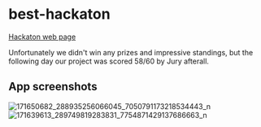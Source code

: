# best-hackaton

[Hackaton web page](http://besthackingleague.pl/)

Unfortunately we didn't win any prizes and impressive standings, but the following day our project was scored 58/60 by Jury afterall.

## App screenshots
![171650682_288935256066045_7050791173218534443_n](https://user-images.githubusercontent.com/54957423/117979624-6a1e3280-b333-11eb-8390-28bf3deb89f9.png)
![171639613_289749819283831_7754871429137686663_n](https://user-images.githubusercontent.com/54957423/117979606-62f72480-b333-11eb-8737-d4033321ddcb.png)
